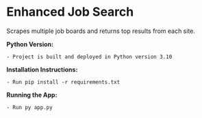 Enhanced Job Search
=======================
Scrapes multiple job boards and returns top results from each site.

**Python Version:**

    - Project is built and deployed in Python version 3.10

**Installation Instructions:**

    - Run pip install -r requirements.txt

**Running the App:**

    - Run py app.py